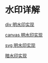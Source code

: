 # 水印详解


[div 明水印实现](./demo/element.html)

[canvas 明水印实现](./demo/canvas.html)

[svg 明水印实现](./demo/svg.html)

[暗水印实现](./demo/canvas-dark-watermark.html)